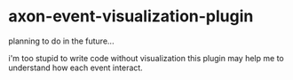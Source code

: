 # axon-event-visualization-plugin
planning to do in the future...

i'm too stupid to write code without visualization this plugin may help me to understand how each event interact.

